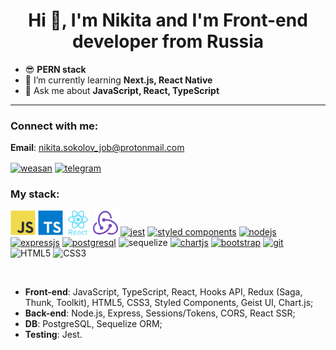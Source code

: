 <h1 align="center">Hi 👋, I'm Nikita and I'm Front-end developer from Russia</h1>

- 😎 **PERN stack**
- 🌱 I’m currently learning **Next.js, React Native**
- 💬 Ask me about **JavaScript, React, TypeScript**
---
<h3 align="left">Connect with me:</h3>

 **Email**: <a href="mailto:nikita.sokolov_job@protonmail.com">nikita.sokolov_job@protonmail.com</a>
<p>
<a align="left" href="https://linkedin.com/in/weasan" target="_blank"><img align="center" src="https://img.icons8.com/color/48/000000/linkedin-2--v1.png" alt="weasan" height="40" width="40" /></a>
<a align="left" href="https://t.me/kaifoolee" target="_balnk"><img align="center" src="https://img.icons8.com/fluency/48/000000/telegram-app.png" height="40" width="40" alt="telegram"/></a>
</p>
<h3 align="left">My stack:</h3>
<p>
<a align="left" href="https://developer.mozilla.org/en-US/docs/Web/JavaScript" target="_blank" rel="noreferrer"><img src="https://raw.githubusercontent.com/devicons/devicon/master/icons/javascript/javascript-original.svg" alt="javascript" width="40" height="40"/></a>
<a align="left" href="https://www.typescriptlang.org/" target="_blank" rel="noreferrer"><img src="https://raw.githubusercontent.com/devicons/devicon/master/icons/typescript/typescript-original.svg" alt="typescript" width="40" height="40"/></a>
<a align="left" href="https://reactjs.org/" target="_blank" rel="noreferrer"><img src="https://raw.githubusercontent.com/devicons/devicon/master/icons/react/react-original-wordmark.svg" alt="react" width="40" height="40"/></a> 
<a align="left" href="https://redux.js.org" target="_blank" rel="noreferrer"><img src="https://raw.githubusercontent.com/devicons/devicon/master/icons/redux/redux-original.svg" alt="redux" width="40" height="40"/></a>
<a align="left" href="https://jestjs.io" target="_blank" rel="noreferrer"><img src="https://www.vectorlogo.zone/logos/jestjsio/jestjsio-icon.svg" alt="jest" width="40" height="40"/></a>
<a align="left" href="https://styled-components.com" target="_blank" rel="noreferrer"><img src="https://static-00.iconduck.com/assets.00/file-type-styled-icon-512x512-kmuegrph.png" alt="styled components" width="40" height="40"/></a>
<a align="left" href="https://nodejs.org" target="_blank" rel="noreferrer"><img src="https://img.icons8.com/fluency/48/000000/node-js.png" alt="nodejs" width="40" height="40"/></a>
<a align="left" href="https://expressjs.com" target="_blank" rel="noreferrer"><img src="https://www.vectorlogo.zone/logos/expressjs/expressjs-icon.svg" alt="expressjs" width="40" height="40"/></a>
<a align="left" href="https://www.postgresql.org" target="_blank" rel="noreferrer"><img src="https://img.icons8.com/color/48/000000/postgreesql.png" alt="postgresql" width="40" height="40"/></a>
<a align="left" href"https://sequelize.org" target="_blank" rel="noreferrer"><img src="https://www.vectorlogo.zone/logos/sequelizejs/sequelizejs-icon.svg" alt="sequelize" width="40" height="40"/></a>
<a align="left" href="https://www.chartjs.org" target="_blank" rel="noreferrer"><img src="https://asset.brandfetch.io/idFdo8ulhr/idg4l58CuH.svg" alt="chartjs" width="40" height="40"/></a>
<a align="left" href="https://getbootstrap.com" target="_blank" rel="noreferrer"><img src="https://img.icons8.com/color/48/000000/bootstrap.png" alt="bootstrap" width="40" height="40"/></a>
<a align="left" href="https://git-scm.com" target="_blank" rel="noreferrer"><img src="https://img.icons8.com/color/48/000000/git.png" alt="git" width="40" height="40"/></a>
<span><img alt="HTML5" width="40px" src="https://img.icons8.com/color/48/000000/html-5--v1.png"/><span>
<span><img alt="CSS3" width="40px" src="https://img.icons8.com/color/48/000000/css3.png"/></span>
</p>
  
<br/>
  
- **Front-end**: JavaScript, TypeScript, React, Hooks API, Redux (Saga, Thunk, Toolkit), HTML5, CSS3, Styled Components, Geist UI, Chart.js;
- **Back-end**: Node.js, Express, Sessions/Tokens, CORS, React SSR;
- **DB**: PostgreSQL, Sequelize ORM;
- **Testing**: Jest.
